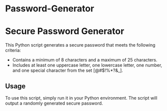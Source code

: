 # Password-Generator

# Secure Password Generator

This Python script generates a secure password that meets the following criteria:
- Contains a minimum of 8 characters and a maximum of 25 characters.
- Includes at least one uppercase letter, one lowercase letter, one number, and one special character from the set [@#$!%*?&_].

## Usage

To use this script, simply run it in your Python environment. The script will output a randomly generated secure password.
